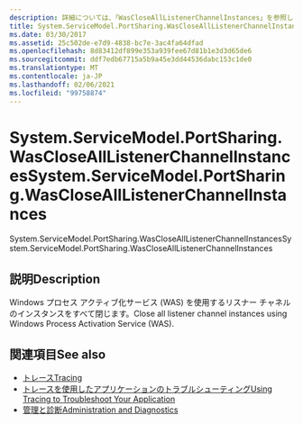 ```yaml
---
description: 詳細については、「WasCloseAllListenerChannelInstances」を参照してください。
title: System.ServiceModel.PortSharing.WasCloseAllListenerChannelInstances
ms.date: 03/30/2017
ms.assetid: 25c502de-e7d9-4838-bc7e-3ac4fa64dfad
ms.openlocfilehash: 8d83412df899e353a939fee67d81b1e3d3d65de6
ms.sourcegitcommit: ddf7edb67715a5b9a45e3dd44536dabc153c1de0
ms.translationtype: MT
ms.contentlocale: ja-JP
ms.lasthandoff: 02/06/2021
ms.locfileid: "99758874"
---
```

# <a name="systemservicemodelportsharingwasclosealllistenerchannelinstances"></a><span data-ttu-id="b17db-103">System.ServiceModel.PortSharing.WasCloseAllListenerChannelInstances</span><span class="sxs-lookup"><span data-stu-id="b17db-103">System.ServiceModel.PortSharing.WasCloseAllListenerChannelInstances</span></span>

<span data-ttu-id="b17db-104">System.ServiceModel.PortSharing.WasCloseAllListenerChannelInstances</span><span class="sxs-lookup"><span data-stu-id="b17db-104">System.ServiceModel.PortSharing.WasCloseAllListenerChannelInstances</span></span>  
  
## <a name="description"></a><span data-ttu-id="b17db-105">説明</span><span class="sxs-lookup"><span data-stu-id="b17db-105">Description</span></span>  

 <span data-ttu-id="b17db-106">Windows プロセス アクティブ化サービス (WAS) を使用するリスナー チャネルのインスタンスをすべて閉じます。</span><span class="sxs-lookup"><span data-stu-id="b17db-106">Close all listener channel instances using Windows Process Activation Service (WAS).</span></span>  
  
## <a name="see-also"></a><span data-ttu-id="b17db-107">関連項目</span><span class="sxs-lookup"><span data-stu-id="b17db-107">See also</span></span>

- [<span data-ttu-id="b17db-108">トレース</span><span class="sxs-lookup"><span data-stu-id="b17db-108">Tracing</span></span>](index.md)
- [<span data-ttu-id="b17db-109">トレースを使用したアプリケーションのトラブルシューティング</span><span class="sxs-lookup"><span data-stu-id="b17db-109">Using Tracing to Troubleshoot Your Application</span></span>](using-tracing-to-troubleshoot-your-application.md)
- [<span data-ttu-id="b17db-110">管理と診断</span><span class="sxs-lookup"><span data-stu-id="b17db-110">Administration and Diagnostics</span></span>](../index.md)

